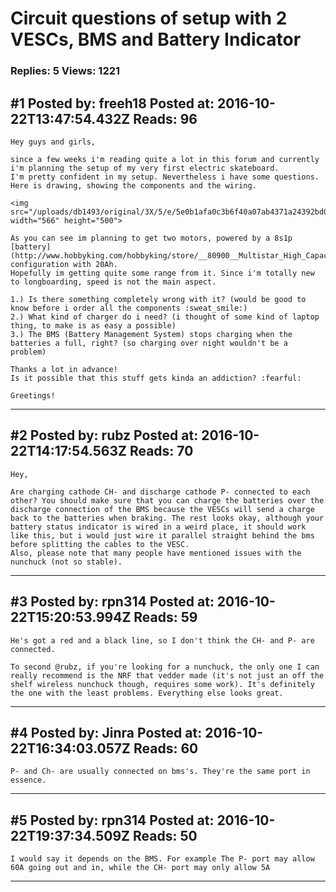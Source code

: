 # Circuit questions of setup with 2 VESCs, BMS and Battery Indicator

### Replies: 5 Views: 1221

## \#1 Posted by: freeh18 Posted at: 2016-10-22T13:47:54.432Z Reads: 96

```
Hey guys and girls,

since a few weeks i'm reading quite a lot in this forum and currently i'm planning the setup of my very first electric skateboard.
I'm pretty confident in my setup. Nevertheless i have some questions. Here is drawing, showing the components and the wiring.

<img src="/uploads/db1493/original/3X/5/e/5e0b1afa0c3b6f40a07ab4371a24392bd0288bd4.png" width="566" height="500">

As you can see im planning to get two motors, powered by a 8s1p [battery](http://www.hobbyking.com/hobbyking/store/__80900__Multistar_High_Capacity_4S_20000mAh_Multi_Rotor_Lipo_Pack.html) configuration with 20Ah.
Hopefully im getting quite some range from it. Since i'm totally new to longboarding, speed is not the main aspect.

1.) Is there something completely wrong with it? (would be good to know before i order all the components :sweat_smile:)
2.) What kind of charger do i need? (i thought of some kind of laptop thing, to make is as easy a possible)
3.) The BMS (Battery Management System) stops charging when the batteries a full, right? (so charging over night wouldn't be a problem)

Thanks a lot in advance!
Is it possible that this stuff gets kinda an addiction? :fearful:

Greetings!
```

---
## \#2 Posted by: rubz Posted at: 2016-10-22T14:17:54.563Z Reads: 70

```
Hey,

Are charging cathode CH- and discharge cathode P- connected to each other? You should make sure that you can charge the batteries over the discharge connection of the BMS because the VESCs will send a charge back to the batteries when braking. The rest looks okay, although your battery status indicator is wired in a weird place, it should work like this, but i would just wire it parallel straight behind the bms before splitting the cables to the VESC.
Also, please note that many people have mentioned issues with the nunchuck (not so stable).
```

---
## \#3 Posted by: rpn314 Posted at: 2016-10-22T15:20:53.994Z Reads: 59

```
He's got a red and a black line, so I don't think the CH- and P- are connected.

To second @rubz, if you're looking for a nunchuck, the only one I can really recommend is the NRF that vedder made (it's not just an off the shelf wireless nunchuck though, requires some work). It's definitely the one with the least problems. Everything else looks great.
```

---
## \#4 Posted by: Jinra Posted at: 2016-10-22T16:34:03.057Z Reads: 60

```
P- and Ch- are usually connected on bms's. They're the same port in essence.
```

---
## \#5 Posted by: rpn314 Posted at: 2016-10-22T19:37:34.509Z Reads: 50

```
I would say it depends on the BMS. For example The P- port may allow 60A going out and in, while the CH- port may only allow 5A
```

---
